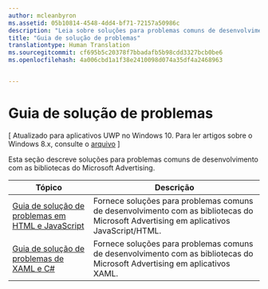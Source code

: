 ```yaml
---
author: mcleanbyron
ms.assetid: 05b10814-4548-4dd4-bf71-72157a50986c
description: "Leia sobre soluções para problemas comuns de desenvolvimento com as bibliotecas do Microsoft Advertising."
title: "Guia de solução de problemas"
translationtype: Human Translation
ms.sourcegitcommit: cf695b5c20378f7bbadafb5b98cdd3327bcb0be6
ms.openlocfilehash: 4a006cbd1a1f38e2410098d074a35df4a2468963


---
```


# Guia de solução de problemas


\[ Atualizado para aplicativos UWP no Windows 10. Para ler artigos sobre o Windows 8.x, consulte o [arquivo](http://go.microsoft.com/fwlink/p/?linkid=619132) \]

Esta seção descreve soluções para problemas comuns de desenvolvimento com as bibliotecas do Microsoft Advertising.

| Tópico                                                                                                       | Descrição                 |
|-------------------------------------------------------------------------------------------------------------|-----------------------------|
| [Guia de solução de problemas em HTML e JavaScript](html-and-javascript-troubleshooting-guide.md)  |  Fornece soluções para problemas comuns de desenvolvimento com as bibliotecas do Microsoft Advertising em aplicativos JavaScript/HTML. |
| [Guia de solução de problemas de XAML e C#](xaml-and-c-troubleshooting-guide.md)      |  Fornece soluções para problemas comuns de desenvolvimento com as bibliotecas do Microsoft Advertising em aplicativos XAML.    |


 

 



<!--HONumber=Jun16_HO4-->


